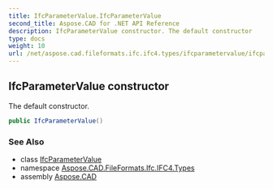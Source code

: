 ```yaml
---
title: IfcParameterValue.IfcParameterValue
second_title: Aspose.CAD for .NET API Reference
description: IfcParameterValue constructor. The default constructor
type: docs
weight: 10
url: /net/aspose.cad.fileformats.ifc.ifc4.types/ifcparametervalue/ifcparametervalue/
---
```

## IfcParameterValue constructor

The default constructor.

```csharp
public IfcParameterValue()
```

### See Also

* class [IfcParameterValue](../)
* namespace [Aspose.CAD.FileFormats.Ifc.IFC4.Types](../../ifcparametervalue/)
* assembly [Aspose.CAD](../../../)


